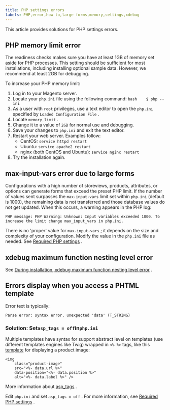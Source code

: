 ```yaml
---
title: PHP settings errors
labels: PHP,error,how to,large forms,memory,settings,xdebug
---
```


This article provides solutions for PHP settings errors.

<h2 id="php-memory-limit-error-trouble-php-memory-">PHP memory limit error</h2>

The readiness checks makes sure you have at least 1GB of memory set aside for PHP processes. This setting should be sufficient for most installations, including installing optional sample data. However, we recommend at least 2GB for debugging.

To increase your PHP memory limit:

1. Log in to your Magento server.
1. Locate your `php.ini` file using the following command:    ```bash    $ php --ini    ```    
1. As a user with `root` privileges, use a text editor to open the `php.ini` specified by `Loaded Configuration File` .    
1. Locate `memory_limit` .
1. Change it to a value of `2GB` for normal use and debugging.
1. Save your changes to `php.ini` and exit the text editor.
1. Restart your web server.    Examples follow:    
    * CentOS: `service httpd restart` 
    * Ubuntu: `service apache2 restart` 
    * nginx (both CentOS and Ubuntu): `service nginx restart` 
1. Try the installation again.    

<h2 id="max-input-vars-error-due-to-large-forms">max-input-vars error due to large forms</h2>

Configurations with a high number of storeviews, products, attributes, or options can generate forms that exceed the preset PHP limit. If the number of values sent surpasses the `max-input-vars` limit set within `php.ini` (default is 1000), the remaining data is not transferred and those database values do not get updated. When this occurs, a warning appears in the PHP log:

```terminal
PHP message: PHP Warning: Unknown: Input variables exceeded 1000. To increase the limit change max_input_vars in php.ini.
```

There is no 'proper' value for `max-input-vars` ; it depends on the size and complexity of your configuration. Modify the value in the `php.ini` file as needed. See [Required PHP settings](https://devdocs.magento.com/guides/v2.3/install-gde/prereq/php-settings.html) .

<h2 id="xdebug-maximum-function-nesting-level-error-trouble-php-xdebug-">xdebug maximum function nesting level error</h2>

See [During installation, xdebug maximum function nesting level error](https://support.magento.com/hc/en-us/articles/360034238512) .

<h2 id="errors-display-when-you-access-a-phtml-template-trouble-php-asptags-">Errors display when you access a PHTML template</h2>

Error text is typically:

```terminal
Parse error: syntax error, unexpected 'data' (T_STRING)
```

<h3 id="solution-set-code-asp_tags-off-code-in-code-php-ini-code-">Solution: Set<code>asp_tags = off</code>in<code>php.ini</code>
</h3>

Multiple templates have syntax for support abstract level on templates (use different templates engines like Twig) wrapped in `<% %>` tags, like this [template](https://github.com/magento/magento2/blob/2.0/app/code/Magento/Catalog/view/adminhtml/templates/product/edit/base_image.phtml) for displaying a product image:

```php?start_inline=1
<img
    class="product-image"
    src="<%- data.url %>"
    data-position="<%- data.position %>"
    alt="<%- data.label %>" />
```

More information about [asp\_tags](http://php.net/manual/en/ini.core.php#ini.asp-tags) .

Edit `php.ini` and set `asp_tags = off` . For more information, see [Required PHP settings](https://devdocs.magento.com/guides/v2.3/install-gde/prereq/php-settings.html) .